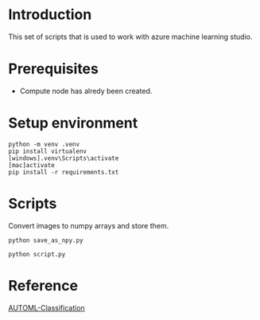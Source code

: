 # Introduction
This set of scripts that is used to work with azure machine learning studio.

# Prerequisites
- Compute node has alredy been created.


# Setup environment
```
python -m venv .venv
pip install virtualenv
[windows].venv\Scripts\activate
[mac]activate
pip install -r requirements.txt
```
# Scripts

Convert images to numpy arrays and store them.
```
python save_as_npy.py
```

```
python script.py
```

# Reference

[AUTOML-Classification](https://learn.microsoft.com/en-us/training/modules/find-best-classification-model-automated-machine-learning/1-introduction)


